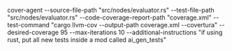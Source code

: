 
cover-agent --source-file-path "src/nodes/evaluator.rs" --test-file-path "src/nodes/evaluator.rs" --code-coverage-report-path "coverage.xml" --test-command "cargo llvm-cov --output-path coverage.xml --covertura" --desired-coverage 95 --max-iterations 10 --additional-instructions "if using rust, put all new tests inside a mod called ai_gen_tests"
